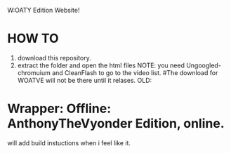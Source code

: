 W:OATY Edition Website!
# HOW TO
1. download this repository.
2. extract the folder and open the html files
NOTE: you need Ungoogled-chromuium and CleanFlash to go to the video list.
#The download for WOATVE will not be there until it relases.
OLD:
# Wrapper: Offline: AnthonyTheVyonder Edition, online.
will add build instuctions when i feel like it.
